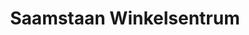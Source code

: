 ---
title: "Saamstaan Winkelsentrum"
url: /orania/saamstaan-winkelsentrum/
shop: Einkaufszentrum
---